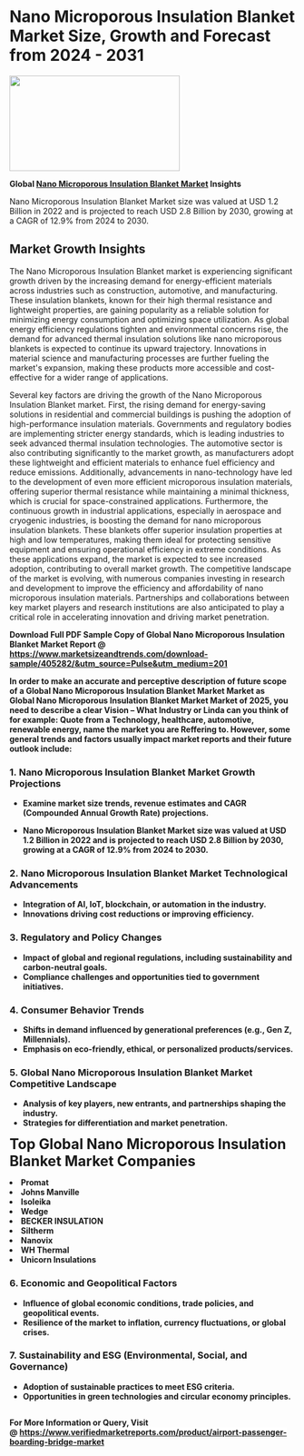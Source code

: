 <H1>Nano Microporous Insulation Blanket Market Size, Growth and Forecast from 2024 - 2031</H1><img class="aligncenter size-medium wp-image-584254" src="https://thirdeyenews.in/wp-content/uploads/2024/09/Global-Market-Research-300x168.jpeg" alt="" width="300" height="168" /><p><strong>Global&nbsp;<a href="https://www.marketsizeandtrends.com/download-sample/405282/&amp;utm_source=Pulse&amp;utm_medium=201">Nano Microporous Insulation Blanket Market</a> Insights</strong></p><p>Nano Microporous Insulation Blanket Market size was valued at USD 1.2 Billion in 2022 and is projected to reach USD 2.8 Billion by 2030, growing at a CAGR of 12.9% from 2024 to 2030.</p><p><h2>Market Growth Insights</h2> <p>The Nano Microporous Insulation Blanket market is experiencing significant growth driven by the increasing demand for energy-efficient materials across industries such as construction, automotive, and manufacturing. These insulation blankets, known for their high thermal resistance and lightweight properties, are gaining popularity as a reliable solution for minimizing energy consumption and optimizing space utilization. As global energy efficiency regulations tighten and environmental concerns rise, the demand for advanced thermal insulation solutions like nano microporous blankets is expected to continue its upward trajectory. Innovations in material science and manufacturing processes are further fueling the market's expansion, making these products more accessible and cost-effective for a wider range of applications.</p> <p><strong></strong></p> <p>Several key factors are driving the growth of the Nano Microporous Insulation Blanket market. First, the rising demand for energy-saving solutions in residential and commercial buildings is pushing the adoption of high-performance insulation materials. Governments and regulatory bodies are implementing stricter energy standards, which is leading industries to seek advanced thermal insulation technologies. The automotive sector is also contributing significantly to the market growth, as manufacturers adopt these lightweight and efficient materials to enhance fuel efficiency and reduce emissions. Additionally, advancements in nano-technology have led to the development of even more efficient microporous insulation materials, offering superior thermal resistance while maintaining a minimal thickness, which is crucial for space-constrained applications. Furthermore, the continuous growth in industrial applications, especially in aerospace and cryogenic industries, is boosting the demand for nano microporous insulation blankets. These blankets offer superior insulation properties at high and low temperatures, making them ideal for protecting sensitive equipment and ensuring operational efficiency in extreme conditions. As these applications expand, the market is expected to see increased adoption, contributing to overall market growth. The competitive landscape of the market is evolving, with numerous companies investing in research and development to improve the efficiency and affordability of nano microporous insulation materials. Partnerships and collaborations between key market players and research institutions are also anticipated to play a critical role in accelerating innovation and driving market penetration. <p><strong></p><p><span class=""><strong>Download Full PDF Sample Copy of Global Nano Microporous Insulation Blanket Market Report</strong> @ <a href="https://www.marketsizeandtrends.com/download-sample/405282/&amp;utm_source=Pulse&amp;utm_medium=201" target="_blank">https://www.marketsizeandtrends.com/download-sample/405282/&amp;utm_source=Pulse&amp;utm_medium=201</a></span></p><p>In order to make an accurate and perceptive description of future scope of a Global&nbsp;Nano Microporous Insulation Blanket Market Market as Global&nbsp;Nano Microporous Insulation Blanket Market Market of 2025, you need to describe a clear Vision &ndash; What Industry or Linda can you think of for example: Quote from a Technology, healthcare, automotive, renewable energy, name the market you are Reffering to. However, some general trends and factors usually impact market reports and their future outlook include:</p><h3>1.&nbsp;<strong>Nano Microporous Insulation Blanket Market Growth Projections</strong></h3><ul><li>Examine market size trends, revenue estimates and CAGR (Compounded Annual Growth Rate) projections.</li><li><p>Nano Microporous Insulation Blanket Market size was valued at USD 1.2 Billion in 2022 and is projected to reach USD 2.8 Billion by 2030, growing at a CAGR of 12.9% from 2024 to 2030.</p></li></ul><h3>2.&nbsp;<strong>Nano Microporous Insulation Blanket Market Technological Advancements</strong></h3><ul><li>Integration of AI, IoT, blockchain, or automation in the industry.</li><li>Innovations driving cost reductions or improving efficiency.</li></ul><h3>3.&nbsp;<strong>Regulatory and Policy Changes</strong></h3><ul><li>Impact of global and regional regulations, including sustainability and carbon-neutral goals.</li><li>Compliance challenges and opportunities tied to government initiatives.</li></ul><h3>4.&nbsp;<strong>Consumer Behavior Trends</strong></h3><ul><li>Shifts in demand influenced by generational preferences (e.g., Gen Z, Millennials).</li><li>Emphasis on eco-friendly, ethical, or personalized products/services.</li></ul><h3>5.&nbsp;<strong>Global Nano Microporous Insulation Blanket Market Competitive Landscape</strong></h3><ul><li>Analysis of key players, new entrants, and partnerships shaping the industry.</li><li>Strategies for differentiation and market penetration.</li></ul><p data-pm-slice="1 1 []"><span style="color: inherit; font-family: inherit; font-size: 25px;">Top Global Nano Microporous Insulation Blanket Market Companies</span></p><div class="" data-test-id=""><p><li>Promat</li><li> Johns Manville</li><li> Isoleika</li><li> Wedge</li><li> BECKER INSULATION</li><li> Siltherm</li><li> Nanovix</li><li> WH Thermal</li><li> Unicorn Insulations</li></p></div><h3>6.&nbsp;<strong>Economic and Geopolitical Factors</strong></h3><ul><li>Influence of global economic conditions, trade policies, and geopolitical events.</li><li>Resilience of the market to inflation, currency fluctuations, or global crises.</li></ul><h3>7.&nbsp;<strong>Sustainability and ESG (Environmental, Social, and Governance)</strong></h3><ul><li>Adoption of sustainable practices to meet ESG criteria.</li><li>Opportunities in green technologies and circular economy principles.</li></ul><h2><strong style="font-size: 14px;">For More Information or Query, Visit @&nbsp;</strong><a style="background-color: #ffffff; font-size: 14px;" href="https://www.marketsizeandtrends.com/report/nano-microporous-insulation-blanket-market/" target="_blank">https://www.verifiedmarketreports.com/product/airport-passenger-boarding-bridge-market</a></h2>
